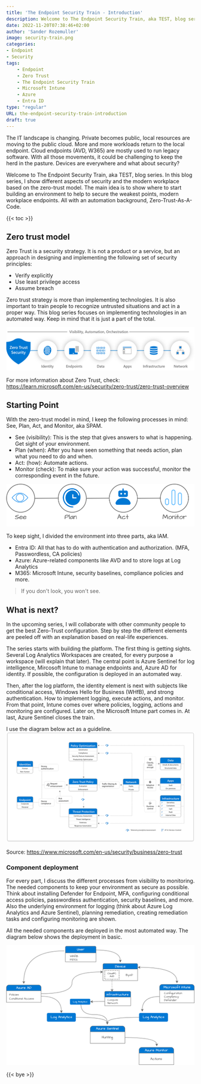 ```yaml
---
title: 'The Endpoint Security Train - Introduction'
description: Welcome to The Endpoint Security Train, aka TEST, blog series. I show different aspects of security and modern endpoints based on zero-trust. I show how to enroll an zero-trust environment to help to secure modern workplace endpoints in an automated way. 
date: 2022-11-20T07:38:46+02:00
author: 'Sander Rozemuller'
image: security-train.png
categories:
- Endpoint
- Security
tags:
    - Endpoint
    - Zero Trust
    - The Endpoint Security Train
    - Microsoft Intune
    - Azure
    - Entra ID
type: "regular"
URL: the-endpoint-security-train-introduction
draft: true
---
```


The IT landscape is changing. Private becomes public, local resources are moving to the public cloud. More and more workloads return to the local endpoint. Cloud endpoints (AVD, W365) are mostly used to run legacy software.
With all those movements, it could be challenging to keep the herd in the pasture. Devices are everywhere and what about security?
 
Welcome to The Endpoint Security Train, aka TEST, blog series. In this blog series, I show different aspects of security and the modern workplace based on the zero-trust model. The main idea is to show where to start building an environment to help to secure the weakest points, modern workplace endpoints. All with an automation background, Zero-Trust-As-A-Code.

{{< toc >}}

## Zero trust model
Zero Trust is a security strategy. It is not a product or a service, but an approach in designing and implementing the following set of security principles:

- Verify explicitly
- Use least privilege access
- Assume breach

Zero trust strategy is more than implementing technologies. It is also important to train people to recognize untrusted situations and act in a proper way. This blog series focuses on implementing technologies in an automated way. Keep in mind that it is just a part of the total. 

![zero-trust-security-elements](zero-trust-security-elements.png)

For more information about Zero Trust, check: https://learn.microsoft.com/en-us/security/zero-trust/zero-trust-overview


## Starting Point
With the zero-trust model in mind, I keep the following processes in mind: See, Plan, Act, and Monitor, aka SPAM.  
- See (visibility): This is the step that gives answers to what is happening. Get sight of your environment. 
- Plan (when): After you have seen something that needs action, plan what you need to do and when.
- Act: (how): Automate actions.
- Monitor (check): To make sure your action was successful, monitor the corresponding event in the future.


![see-plan-act-monitor.png](see-plan-act-monitor.png)

To keep sight, I divided the environment into three parts, aka IAM. 
- Entra ID: All that has to do with authentication and authorization. (MFA, Passwordless, CA policies)
- Azure: Azure-related components like AVD and to store logs at Log Analytics
- M365: Microsoft Intune, security baselines, compliance policies and more. 

>If you don't look, you won't see.

## What is next?
In the upcoming series, I will collaborate with other community people to get the best Zero-Trust configuration. Step by step the different elements are peeled off with an explanation based on real-life experiences.

The series starts with building the platform. The first thing is getting sights. Several Log Analytics Workspaces are created, for every purpose a workspace (will explain that later). The central point is Azure Sentinel for log intelligence, Mircosoft Intune to manage endpoints and, Azure AD for identity. If possible, the configuration is deployed in an automated way.

Then, after the log platform, the identity element is next with subjects like conditional access, Windows Hello for Business (WHfB), and strong authentication. How to implement logging, execute actions, and monitor.  
From that point, Intune comes over where policies, logging, actions and monitoring are configured. 
Later on, the Microsoft Intune part comes in. At last, Azure Sentinel closes the train.

I use the diagram below act as a guideline.
![zero-trust-schema.webp](zero-trust-schema.webp) 

Source: https://www.microsoft.com/en-us/security/business/zero-trust

### Component deployment
For every part, I discuss the different processes from visibility to monitoring. The needed components to keep your environment as secure as possible.  
Think about installing Defender for Endpoint, MFA, configuring conditional access policies, passwordless authentication, security baselines, and more.  
Also the underlying environment for logging (think about Azure Log Analytics and Azure Sentinel), planning remediation, creating remediation tasks and configuring monitoring are shown.   

All the needed components are deployed in the most automated way. The diagram below shows the deployment in basic.  


![tech-diag](tech-diag.png)

{{< bye >}}
